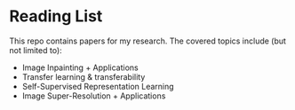# Reading List

This repo contains papers for my research. The covered topics include (but not limited to): 
- Image Inpainting + Applications
- Transfer learning & transferability
- Self-Supervised Representation Learning
- Image Super-Resolution + Applications
